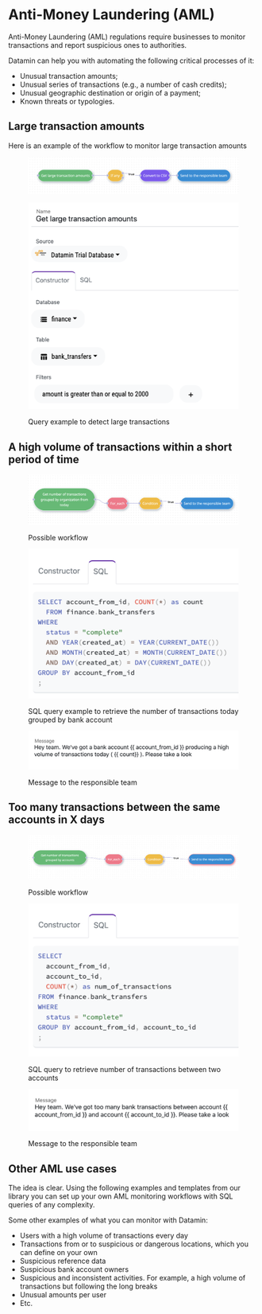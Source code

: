 # Anti-Money Laundering (AML)

Anti-Money Laundering (AML) regulations require businesses to monitor transactions and report suspicious ones to authorities.

Datamin can help you with automating the following critical processes of it:

* Unusual transaction amounts;
* Unusual series of transactions (e.g., a number of cash credits);
* Unusual geographic destination or origin of a payment;&#x20;
* Known threats or typologies.

## Large transaction amounts

Here is an example of the workflow to monitor large transaction amounts

<figure><img src="../.gitbook/assets/Screenshot 2022-10-10 at 15.40.05.png" alt=""><figcaption></figcaption></figure>

<figure><img src="../.gitbook/assets/Screenshot 2022-10-10 at 15.39.41.png" alt=""><figcaption><p>Query example to detect large transactions</p></figcaption></figure>

## A high volume of transactions within a short period of time

<figure><img src="../.gitbook/assets/Screenshot 2022-10-14 at 18.35.30.png" alt=""><figcaption><p>Possible workflow</p></figcaption></figure>

<figure><img src="../.gitbook/assets/Screenshot 2022-10-14 at 18.35.46.png" alt=""><figcaption><p>SQL query example to retrieve the number of transactions today grouped by bank account</p></figcaption></figure>

<figure><img src="../.gitbook/assets/Screenshot 2022-10-14 at 18.36.18.png" alt=""><figcaption><p>Message to the responsible team</p></figcaption></figure>

## Too many transactions between the same accounts in X days

<figure><img src="../.gitbook/assets/Screenshot 2022-10-14 at 19.18.30.png" alt=""><figcaption><p>Possible workflow</p></figcaption></figure>

<figure><img src="../.gitbook/assets/Screenshot 2022-10-14 at 19.18.39.png" alt=""><figcaption><p>SQL query to retrieve number of transactions between two accounts</p></figcaption></figure>

<figure><img src="../.gitbook/assets/Screenshot 2022-10-14 at 19.18.53.png" alt=""><figcaption><p>Message to the responsible team</p></figcaption></figure>

## Other AML use cases

The idea is clear. Using the following examples and templates from our library you can set up your own AML monitoring workflows with SQL queries of any complexity.

Some other examples of what you can monitor with Datamin:

* Users with a high volume of transactions every day
* Transactions from or to suspicious or dangerous locations, which you can define on your own
* Suspicious reference data
* Suspicious bank account owners
* Suspicious and inconsistent activities. For example, a high volume of transactions but following the long breaks
* Unusual amounts per user
* Etc.
